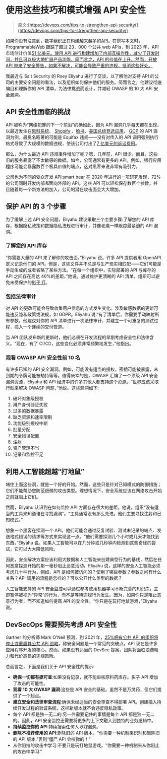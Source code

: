 # 使用这些技巧和模式增强 API 安全性

> 原文:[https://devops.com/tips-to-strengthen-api-security/](https://devops.com/tips-to-strengthen-api-security/)

如果你没有注意到，数字组织正在构建越来越多的[API](https://devops.com/?s=APIs)。在撰写本文时，ProgrammableWeb 跟踪了超过 23，000 个公共 web APIs，到 2023 年，API 市场估计价值[51 亿美元。使用 API 进行构建增加了内部互操作性，减少了开发时间，并且可以极大地扩展产品功能。简而言之，API 的价值在上升。然而，开放 API 带来了安全警告，如果不解决，可能会导致严重的违规，抵消这些好处。](https://www.prnewswire.com/news-releases/api-management-market-worth-5-1-billion-by-2023---exclusive-report-by-marketsandmarkets-300810744.html)

我最近与 Salt Security 的 Roey Eliyahu 进行了交谈，以了解他对支持 API 的公司的主要安全问题的看法，以及组织如何保护他们的服务。简而言之，他建议彻底编目和理解你的 API 清单，为法律挑战而设计，并减轻 OWASP 的 10 大 API 安全漏洞。

## API 安全性面临的挑战

API 被称为“网络犯罪的下一个前沿”的确如此，因为 API 漏洞几乎每天都在出现。以最近发生在[思科系统](https://tools.cisco.com/security/center/content/CiscoSecurityAdvisory/cisco-sa-ios-webui-priv-esc-K8zvEWM)、 [Shopify](https://techcrunch.com/2020/09/23/shopify-data-merchant-breach/) 、[脸书](https://apisecurity.io/issue-102-vulnerabilities-facebook-campaign-apps-creating-defensible-apis/)、[美国总统竞选应用](https://www.websiteplanet.com/blog/trump-app-vulnerability-report/)、 [GCP](https://www.ezequiel.tech/2020/08/leaking-google-cloud-projects.html) 的 API 漏洞为例。最臭名昭著的可能是 Equifax 违规——没有对传入的 API 调用强制执行格式导致了大规模的数据违规，使该公司付出了[7 亿美元的诉讼费用](https://www.cbsnews.com/news/equifax-data-breach-settlement-equifax-will-pay-700-million-to-settle-data-breach-lawsuits/)。

那么，为什么最近 API 违规事件增加了呢？嗯，几年前，API 很少。而且，这些旧的服务暴露了不太敏感的数据。如今，公司通常有更多的 API。例如，银行应用程序可能会暴露数百个极具价值的端点，这对黑客来说非常有吸引力。

公司也为不同的受众开发 API:smart bear 在 2020 年进行的一项研究发现，72%的公司同时开发内部*和*面向外部的 API。这些 API 可以轻松保存数百个参数，并且随着每一个新方法的加入，公司的潜在攻击面会大大增加。

## 保护 API 的 3 个步骤

为了缓解上述 API 安全问题，Eliyahu 建议采取三个主要步骤:了解您的 API 库存，根据隐私政策和数据隐私法规进行审计，并像老鹰一样跟踪最紧迫的 API 漏洞。

### 了解您的 API 库存

“你需要大量的 API 来了解你的攻击面，”Eliyahu 说。许多 API 提供者用 OpenAPI 定义记录他们的 API。但是，这些文件并不总是与生产现实相匹配——它们可能是手动生成的或者省略了某些方法。“在每一个组织中，实际部署的 API 与库存的 API 之间存在高达 40%的差距，”他说。通过维护更清晰的 API 清单，组织可以避免未受保护的[影子 IT](https://devops.com/5-steps-to-avoid-shadow-it-around-low-code/)。

### 包括法律审计

对 API 的更改可能会导致收集用户信息的方式发生变化。涉及敏感数据的更新可能违反隐私政策或法规，如 GDPR。Eliyahu 说:“有了清单后，你需要手动映射所有参数。他建议对你的 API 清单进行一次法律审计，并建立一个可重复的测试过程，插入一个连续的交付管道。

当 API 团队发布新的更新时，他们必须在开发流程的早期考虑安全性和法律含义。“现在，有了 CI/CD，这些变化必须非常频繁地发生，”他指出。

### 观看 OWASP API 安全性前 10 名

有许多已知的 API 安全漏洞。例如，可能没有适当的授权，密钥可能被暴露，未到期的令牌可能被劫持等等。值得庆幸的是，OWASP 汇编了一个顶级 API 安全漏洞资源，Eliyahu 和 API 经济中的许多其他人都支持这个资源。“世界应该采取行动来解决 OWASP 问题，”他说。这些漏洞如下:

1.  破坏对象级授权
2.  用户身份验证失败
3.  过多的数据暴露
4.  缺乏资源和速率限制
5.  功能级别授权中断
6.  批量分配
7.  安全错误配置
8.  注射
9.  资产管理不当
10.  记录和监控不足

## 利用人工智能超越“打地鼠”

堵住上面这些洞，就是一个好的开始。然而，这些只是针对已知模式的防御措施；它们不能帮助您防范细微的攻击类型。理想情况下，安全系统应该在网络攻击开始之前就阻止它们。

然而，Eliyahu 认识到在如何监控 API 方面存在很大的差距。他说，组织“没有适当的工具来知道谁在寻找漏洞”。“工具通常没有那么先进。他们主要寻找注射和已知模式。”

想象一个黑客在探测一个 API。他们可能会通过反复试验、测试未记录的端点、发送格式错误的请求等方式来实现这一点。“他们需要探测几个小时或几天才能找到东西，”Eliyahu 说。如果人工智能可以在几分钟或几秒钟内检测到这些奇怪的尝试，它可以大大降低风险。

因此，安全解决方案应该利用大数据和人工智能来创建典型行为的基线，然后在任何恶意探测开始的那一毫秒阻止恶意活动。Eliyahu 说，这样的安全人工智能必须考虑几十种行为，例如，API 是如何被访问的？使用了哪些参数？参数之间有什么关系？API 调用的流程是怎样的？可以公开什么类型的数据？

人工智能支持的 API 安全监控可以通过参考使用机器学习不断完善的知识库，立即暂停被视为“异常”的行为，而不是等待违规行为发生。因为，如果你只是阻止恶意行为者，而不知道如何提高 API 的安全性，“你只是在玩打地鼠游戏，”Eliyahu 说。

## DevSecOps 需要预先考虑 API 安全性

Gartner 的分析师 Mark O'Neil 预测，到 2021 年，[25%拥有公共 API 的组织将停止或重启其公共 API 战略](https://www.linkedin.com/pulse/end-beginning-api-economy-mark-o-neill/)，称安全问题是一个常见的突破点。API 现在是许多应用程序开发的核心。然而，如果没有适当的 DevSec 提案，团队将面临浪费精力和代价高昂的违规风险。

总而言之，下面是我们关于 API 安全性的提示:

*   **确保一切都有据可查**:如果没有记录，就不能审核原料药库存。影子 API 增加了攻击的可能性。
*   **观看 10 大 OWASP 漏洞**:这些是 API 安全的基础。虽然不是万灵药，但它们提供了一个起点。
*   **建立安全和法律审查流程**:确保未经适当的安全审查不得部署 API。创建插入持续开发过程的验证系统，这样新版本就不会违反隐私政策。
*   每个 API 都是独一无二的:另一件需要记住的事情是每个 API 都是独一无二的。因此，API 安全监控还需要将更多的上下文融入到独特的业务逻辑中。
*   **持续监控你的 API**:持续搜索任何人*寻找*漏洞。
*   **删除不推荐使用的 API**:删除旧的 API 版本。"你需要一种机制来识别和删除旧的 API 版本."否则“僵尸 API 会咬你的！”
*   从你阻挡的攻击中学习:不要只是玩打地鼠游戏。"你需要一种机制来从你阻止的攻击中学习."